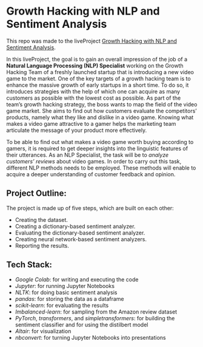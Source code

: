 # Growth Hacking with NLP and Sentiment Analysis
This repo was made to the liveProject
[Growth Hacking with NLP and Sentiment Analysis](https://liveproject.manning.com/project/136).

In this liveProject, the goal is to gain an overall impression of the job of a **Natural Language Processing (NLP) Specialist** working on the Growth Hacking Team of a freshly launched startup that is introducing a new video game to the market. One of the key targets of a growth hacking team is to enhance the massive growth of early startups in a short time. To do so, it introduces strategies with the help of which one can acquire as many customers as possible with the lowest cost as possible. As part of the team’s growth hacking strategy, the boss wants to map the field of the video game market. She aims to find out how customers evaluate the competitors’ products, namely what they like and dislike in a video game. Knowing what makes a video game attractive to a gamer helps the marketing team articulate the message of your product more effectively.

To be able to find out what makes a video game worth buying according to gamers, it is required to get deeper insights into the linguistic features of their utterances. As an NLP Specialist, the task will be to *analyze customers’ reviews* about video games. In order to carry out this task, different NLP methods needs to be employed. These methods will enable to acquire a deeper understanding of customer feedback and opinion.

## Project Outline:

The project is made up of five steps, which are built on each other:

* Creating the dataset.
* Creating a dictionary-based sentiment analyzer.
* Evaluating the dictionary-based sentiment analyzer.
* Creating neural network-based sentiment analyzers.
* Reporting the results.

## Tech Stack:

* *Google Colab*: for writing and executing the code
* *Jupyter*: for running Jupyter Notebooks
* *NLTK*: for doing basic sentiment analysis
* *pandas*: for storing the data as a dataframe
* *scikit-learn*: for evaluating the results
* *Imbalanced-learn*: for sampling from the Amazon review dataset
* *PyTorch*, *transformers*, and *simpletransformers*: for building the sentiment classifier and for using the distilbert model
* *Altair*: for visualization
* *nbconvert*: for turning Jupyter Notebooks into presentations
